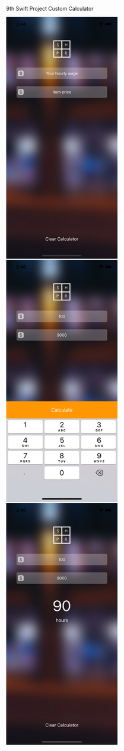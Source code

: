 9th Swift Project Custom Calculator

<div>
  <img src="ReadmeImages/ss1.png" width= "300">
  <img src="ReadmeImages/ss2.png" width= "300">
<div>

<div>
  <img src="ReadmeImages/ss3.png" width= "300">
<div>
